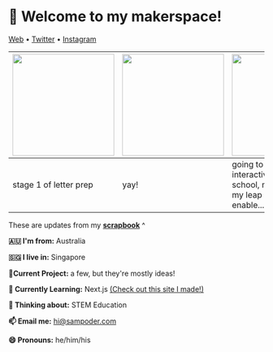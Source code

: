 <h1 align="left">👋 Welcome to my makerspace!</h3>

<p align="left">
  <a href="https://sampoder.com">Web</a> •
  <a href="https://twitter.com/sam_poder">Twitter</a> •
  <a href="https://instagram.com/sam_poder">Instagram</a>
</p>

  <!--- START_SCRAPBOOK_WIDGET --->
  | <img src ="https://dl.airtable.com/.attachments/94d633d18ca69e76a57d91235c4279bd/2aa61c0d/img_20210205_212019.jpg" height="200px">  |  <img src ="https://dl.airtable.com/.attachments/48a1489a517525ad5a217bcf5259c191/e6528b95/screenshot_2021-02-04_at_11.09.51_am.png" height="200px"> | <img src ="https://dl.airtable.com/.attachments/f53e27a9aa2cbc866a9a4075acd93ece/1b878eab/image_from_ios.mov" height="200px"> |
|---|---|---|
| stage 1 of letter prep | yay!  | going to run a massive interactive disco at school, making stuff with my leap and sonic pi to enable...   |
  <!--- END_SCRAPBOOK_WIDGET --->

These are updates from my [**scrapbook**](https://scrapbook.hackclub.com/sampoder) ^
  
**🇦🇺 I'm from:** Australia

**🇸🇬 I live in:** Singapore

**🔭Current Project:** a few, but they're mostly ideas!
  
**🌱 Currently Learning:** Next.js [(Check out this site I made!)](http://summer.hackclub.com)

**🤔 Thinking about:** STEM Education

**📫 Email me:** hi@sampoder.com

**😄 Pronouns:** he/him/his
